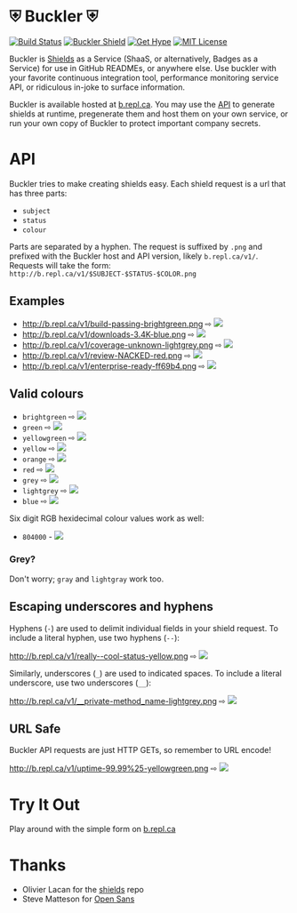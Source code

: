 # ⛨ Buckler ⛨

[![Build Status](https://travis-ci.org/jbowes/buckler.png)](https://travis-ci.org/jbowes/buckler)
[![Buckler Shield](http://b.repl.ca/v1/use-buckler-blue.png)](http://buckler.repl.ca)
[![Get Hype](http://b.repl.ca/v1/GET-HYPE!-orange.png)](http://buckler.repl.ca)
[![MIT License](http://b.repl.ca/v1/License-MIT-red.png)](LICENSE)

Buckler is [Shields](https://github.com/olivierlacan/shields) as a Service (ShaaS, or alternatively, Badges as a Service)
for use in GitHub READMEs, or anywhere else. Use buckler with your favorite continuous integration tool, performance
monitoring service API, or ridiculous in-joke to surface information.

Buckler is available hosted at [b.repl.ca](http://buckler.repl.ca). You may use the [API](#API) to generate shields at runtime,
pregenerate them and host them on your own service, or run your own copy of Buckler to protect important company secrets.

# API

Buckler tries to make creating shields easy. Each shield request is a url that has three parts:
- `subject`
- `status`
- `colour`

Parts are separated by a hyphen. The request is suffixed by `.png` and prefixed with the Buckler host and API version, likely
`b.repl.ca/v1/`. Requests will take the form: `http://b.repl.ca/v1/$SUBJECT-$STATUS-$COLOR.png`

## Examples

- http://b.repl.ca/v1/build-passing-brightgreen.png ⇨ ![](http://b.repl.ca/v1/build-passing-brightgreen.png)
- http://b.repl.ca/v1/downloads-3.4K-blue.png ⇨ ![](http://b.repl.ca/v1/downloads-3.4K-blue.png)
- http://b.repl.ca/v1/coverage-unknown-lightgrey.png ⇨ ![](http://b.repl.ca/v1/coverage-unknown-lightgrey.png)
- http://b.repl.ca/v1/review-NACKED-red.png ⇨ ![](http://b.repl.ca/v1/review-NACKED-red.png)
- http://b.repl.ca/v1/enterprise-ready-ff69b4.png ⇨ ![](http://b.repl.ca/v1/enterprise-ready-ff69b4.png)

## Valid colours

- `brightgreen` ⇨ ![](http://b.repl.ca/v1/colour-brightgreen-brightgreen.png)
- `green` ⇨ ![](http://b.repl.ca/v1/colour-green-green.png)
- `yellowgreen` ⇨ ![](http://b.repl.ca/v1/colour-yellowgreen-yellowgreen.png)
- `yellow` ⇨ ![](http://b.repl.ca/v1/colour-yellow-yellow.png)
- `orange` ⇨ ![](http://b.repl.ca/v1/colour-orange-orange.png)
- `red` ⇨ ![](http://b.repl.ca/v1/colour-red-red.png)
- `grey` ⇨ ![](http://b.repl.ca/v1/colour-grey-grey.png)
- `lightgrey` ⇨ ![](http://b.repl.ca/v1/colour-lightgrey-lightgrey.png)
- `blue` ⇨ ![](http://b.repl.ca/v1/colour-blue-blue.png)

Six digit RGB hexidecimal colour values work as well:

- `804000` - ![](http://b.repl.ca/v1/colour-brown-804000.png)

### Grey?

Don't worry; `gray` and `lightgray` work too.

## Escaping underscores and hyphens

Hyphens (`-`) are used to delimit individual fields in your shield request. To include a literal hyphen, use two hyphens (`--`):

http://b.repl.ca/v1/really--cool-status-yellow.png ⇨ ![](http://b.repl.ca/v1/really--cool-status-yellow.png)

Similarly, underscores (`_`) are used to indicated spaces. To include a literal underscore, use two underscores (`__`):

http://b.repl.ca/v1/__private-method_name-lightgrey.png ⇨ ![](http://b.repl.ca/v1/__private-method_name-lightgrey.png)

## URL Safe

Buckler API requests are just HTTP GETs, so remember to URL encode!

http://b.repl.ca/v1/uptime-99.99%25-yellowgreen.png ⇨ ![](http://b.repl.ca/v1/uptime-99.99%25-yellowgreen.png)

# Try It Out

Play around with the simple form on [b.repl.ca](http://buckler.repl.ca)

# Thanks

- Olivier Lacan for the [shields](https://github.com/olivierlacan/shields) repo
- Steve Matteson for [Open Sans](http://opensans.com/)
